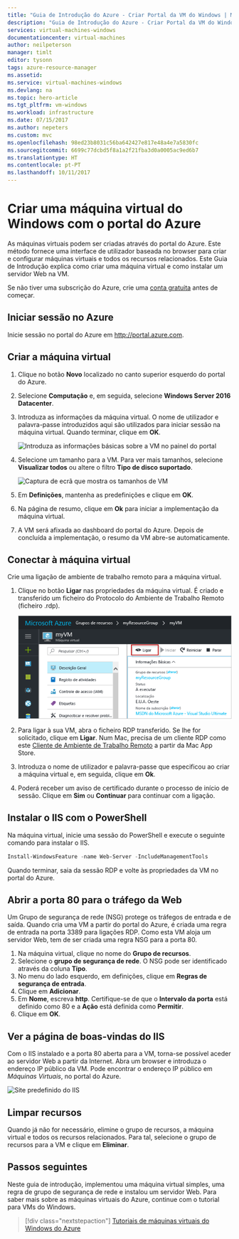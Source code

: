 ```yaml
---
title: "Guia de Introdução do Azure - Criar Portal da VM do Windows | Microsoft Docs"
description: "Guia de Introdução do Azure - Criar Portal da VM do Windows"
services: virtual-machines-windows
documentationcenter: virtual-machines
author: neilpeterson
manager: timlt
editor: tysonn
tags: azure-resource-manager
ms.assetid: 
ms.service: virtual-machines-windows
ms.devlang: na
ms.topic: hero-article
ms.tgt_pltfrm: vm-windows
ms.workload: infrastructure
ms.date: 07/15/2017
ms.author: nepeters
ms.custom: mvc
ms.openlocfilehash: 98ed23b8031c56ba642427e817e48a4e7a5830fc
ms.sourcegitcommit: 6699c77dcbd5f8a1a2f21fba3d0a0005ac9ed6b7
ms.translationtype: HT
ms.contentlocale: pt-PT
ms.lasthandoff: 10/11/2017
---
```

# <a name="create-a-windows-virtual-machine-with-the-azure-portal"></a>Criar uma máquina virtual do Windows com o portal do Azure

As máquinas virtuais podem ser criadas através do portal do Azure. Este método fornece uma interface de utilizador baseada no browser para criar e configurar máquinas virtuais e todos os recursos relacionados. Este Guia de Introdução explica como criar uma máquina virtual e como instalar um servidor Web na VM.

Se não tiver uma subscrição do Azure, crie uma [conta gratuita](https://azure.microsoft.com/free/?WT.mc_id=A261C142F) antes de começar.

## <a name="log-in-to-azure"></a>Iniciar sessão no Azure

Inicie sessão no portal do Azure em http://portal.azure.com.

## <a name="create-virtual-machine"></a>Criar a máquina virtual

1. Clique no botão **Novo** localizado no canto superior esquerdo do portal do Azure.

2. Selecione **Computação** e, em seguida, selecione **Windows Server 2016 Datacenter**. 

3. Introduza as informações da máquina virtual. O nome de utilizador e palavra-passe introduzidos aqui são utilizados para iniciar sessão na máquina virtual. Quando terminar, clique em **OK**.

    ![Introduza as informações básicas sobre a VM no painel do portal](./media/quick-create-portal/create-windows-vm-portal-basic-blade.png)  

4. Selecione um tamanho para a VM. Para ver mais tamanhos, selecione **Visualizar todos** ou altere o filtro **Tipo de disco suportado**. 

    ![Captura de ecrã que mostra os tamanhos de VM](./media/quick-create-portal/create-windows-vm-portal-sizes.png)  

5. Em **Definições**, mantenha as predefinições e clique em **OK**. 

6. Na página de resumo, clique em **Ok** para iniciar a implementação da máquina virtual.

7. A VM será afixada ao dashboard do portal do Azure. Depois de concluída a implementação, o resumo da VM abre-se automaticamente.


## <a name="connect-to-virtual-machine"></a>Conectar à máquina virtual

Crie uma ligação de ambiente de trabalho remoto para a máquina virtual.

1. Clique no botão **Ligar** nas propriedades da máquina virtual. É criado e transferido um ficheiro do Protocolo do Ambiente de Trabalho Remoto (ficheiro .rdp).

    ![Portal 9](./media/quick-create-portal/quick-create-portal/portal-quick-start-9.png) 

2. Para ligar à sua VM, abra o ficheiro RDP transferido. Se lhe for solicitado, clique em **Ligar**. Num Mac, precisa de um cliente RDP como este [Cliente de Ambiente de Trabalho Remoto](https://itunes.apple.com/us/app/microsoft-remote-desktop/id715768417?mt=12) a partir da Mac App Store.

3. Introduza o nome de utilizador e palavra-passe que especificou ao criar a máquina virtual e, em seguida, clique em **Ok**.

4. Poderá receber um aviso de certificado durante o processo de início de sessão. Clique em **Sim** ou **Continuar** para continuar com a ligação.


## <a name="install-iis-using-powershell"></a>Instalar o IIS com o PowerShell

Na máquina virtual, inicie uma sessão do PowerShell e execute o seguinte comando para instalar o IIS.

```powershell
Install-WindowsFeature -name Web-Server -IncludeManagementTools
```

Quando terminar, saia da sessão RDP e volte às propriedades da VM no portal do Azure.

## <a name="open-port-80-for-web-traffic"></a>Abrir a porta 80 para o tráfego da Web 

Um Grupo de segurança de rede (NSG) protege os tráfegos de entrada e de saída. Quando cria uma VM a partir do portal do Azure, é criada uma regra de entrada na porta 3389 para ligações RDP. Como esta VM aloja um servidor Web, tem de ser criada uma regra NSG para a porta 80.

1. Na máquina virtual, clique no nome do **Grupo de recursos**.
2. Selecione o **grupo de segurança de rede**. O NSG pode ser identificado através da coluna **Tipo**. 
3. No menu do lado esquerdo, em definições, clique em **Regras de segurança de entrada**.
4. Clique em **Adicionar**.
5. Em **Nome**, escreva **http**. Certifique-se de que o **Intervalo da porta** está definido como 80 e a **Ação** está definida como **Permitir**. 
6. Clique em **OK**.


## <a name="view-the-iis-welcome-page"></a>Ver a página de boas-vindas do IIS

Com o IIS instalado e a porta 80 aberta para a VM, torna-se possível aceder ao servidor Web a partir da Internet. Abra um browser e introduza o endereço IP público da VM. Pode encontrar o endereço IP público em *Máquinas Virtuais*, no portal do Azure.

![Site predefinido do IIS](./media/quick-create-powershell/default-iis-website.png) 

## <a name="clean-up-resources"></a>Limpar recursos

Quando já não for necessário, elimine o grupo de recursos, a máquina virtual e todos os recursos relacionados. Para tal, selecione o grupo de recursos para a VM e clique em **Eliminar**.

## <a name="next-steps"></a>Passos seguintes

Neste guia de introdução, implementou uma máquina virtual simples, uma regra de grupo de segurança de rede e instalou um servidor Web. Para saber mais sobre as máquinas virtuais do Azure, continue com o tutorial para VMs do Windows.

> [!div class="nextstepaction"]
> [Tutoriais de máquinas virtuais do Windows do Azure](./tutorial-manage-vm.md)
